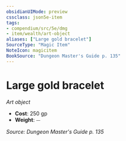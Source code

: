 ```yaml
---
obsidianUIMode: preview
cssclass: json5e-item
tags:
- compendium/src/5e/dmg
- item/wealth/art-object
aliases: ["Large gold bracelet"]
SourceType: "Magic Item"
NoteIcon: magicitem
BookSource: "Dungeon Master's Guide p. 135"
---
```

# Large gold bracelet
*Art object*  

- **Cost**: 250 gp
- **Weight**: ⏤

*Source: Dungeon Master's Guide p. 135*